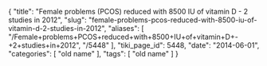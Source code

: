 {
    "title": "Female problems (PCOS) reduced with 8500 IU of vitamin D - 2 studies in 2012",
    "slug": "female-problems-pcos-reduced-with-8500-iu-of-vitamin-d-2-studies-in-2012",
    "aliases": [
        "/Female+problems+PCOS+reduced+with+8500+IU+of+vitamin+D+-+2+studies+in+2012",
        "/5448"
    ],
    "tiki_page_id": 5448,
    "date": "2014-06-01",
    "categories": [
        "old name"
    ],
    "tags": [
        "old name"
    ]
}